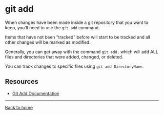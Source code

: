 # git add

When changes have been made inside a git repository that you want to keep, you'll need to use
the `git add` command. 

Items that have not been "tracked" before will start to be tracked and all other changes
will be marked as modified.

Generally, you can get away with the command `git add.` which will add ALL files and
directories that were added, changed, or deleted.

You can track changes to specific files using `git add DirectoryName`.

## Resources
- [Git Add Documentation](https://git-scm.com/docs/git-add)
---
[Back to home](../README.md)

